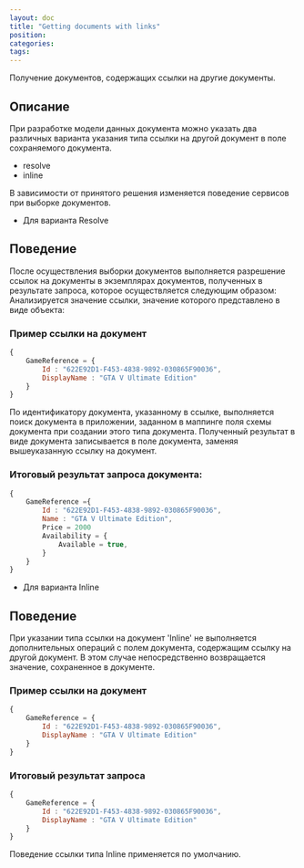 ```yaml
---
layout: doc
title: "Getting documents with links"
position: 
categories: 
tags:
---
```


Получение документов, содержащих ссылки на другие документы.

## Описание
При разработке модели данных документа можно указать два различных варианта указания типа ссылки на
другой документ в поле сохраняемого документа. 

* resolve
* inline

В зависимости от принятого решения изменяется поведение сервисов при выборке документов.

* Для варианта Resolve

## Поведение
После осуществления выборки документов выполняется разрешение ссылок на документы в экземплярах 
документов, полученных в результате запроса, которое осуществляется следующим образом:
Анализируется значение ссылки, значение которого представлено в виде объекта:

### Пример ссылки на документ 
```js
{
	GameReference =	{
		Id : "622E92D1-F453-4838-9892-030865F90036",
		DisplayName : "GTA V Ultimate Edition"
	}
}
```

По идентификатору документа, указанному в ссылке, выполняется поиск документа в приложении, заданном
в маппинге поля схемы документа при создании этого типа документа. Полученный результат в виде
документа записывается в поле документа, заменяя вышеуказанную ссылку на документ.

### Итоговый результат запроса документа:
```js
{
	GameReference ={
		Id : "622E92D1-F453-4838-9892-030865F90036",
		Name : "GTA V Ultimate Edition",
		Price = 2000
		Availability = {
			Available = true,
		}
	}
}
```

* Для варианта Inline

## Поведение
При указании типа ссылки на документ 'Inline' не выполняется дополнительных операций с полем 
документа, содержащим ссылку на другой документ. В этом случае непосредственно возвращается значение,
сохраненное в документе.

### Пример ссылки на документ 
```js
{
	GameReference =	{
		Id : "622E92D1-F453-4838-9892-030865F90036",
		DisplayName : "GTA V Ultimate Edition"
	}
}
```

### Итоговый результат запроса 
```js
{
	GameReference =	{
		Id : "622E92D1-F453-4838-9892-030865F90036",
		DisplayName : "GTA V Ultimate Edition"
	}
}
```

Поведение ссылки типа Inline применяется по умолчанию.